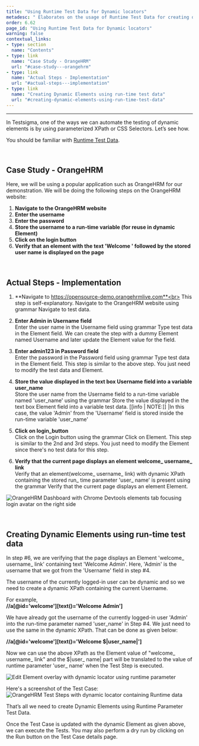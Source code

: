 ```yaml
---
title: "Using Runtime Test Data for Dynamic locators"
metadesc: " Elaborates on the usage of Runtime Test Data for creating dynamic locators."
order: 6.62
page_id: "Using Runtime Test Data for Dynamic locators"
warning: false
contextual_links:
- type: section
  name: "Contents"
- type: link
  name: "Case Study - OrangeHRM"
  url: "#case-study---orangehrm"
- type: link
  name: "Actual Steps - Implementation"
  url: "#actual-steps---implementation"
- type: link
  name: "Creating Dynamic Elements using run-time test data"
  url: "#creating-dynamic-elements-using-run-time-test-data"
---
```


---

In Testsigma, one of the ways we can automate the testing of dynamic elements is by using parameterized XPath or CSS Selectors. Let’s see how.

You should be familiar with [Runtime Test Data](https://testsigma.com/docs/test-data/types/runtime/).

<br>

## **Case Study - OrangeHRM**

Here, we will be using a popular application such as OrangeHRM for our demonstration. We will be doing the following steps on the OrangeHRM website:
1. **Navigate to the OrangeHRM website**<br>
2. **Enter the username**<br>
3. **Enter the password**<br>
4. **Store the username to a run-time variable (for reuse in dynamic Element)**<br>
5. **Click on the login button**<br>
6. **Verify that an element with the text 'Welcome ' followed by the stored user name is displayed on the page**<br>

<br>

## **Actual Steps - Implementation**
1. **Navigate to https://opensource-demo.orangehrmlive.com**<br>
This step is self-explanatory. Navigate to the OrangeHRM website using grammar Navigate to test data.

2. **Enter Admin in Username field**<br>
Enter the user name in the Username field using grammar Type test data in the Element field.
We can create the step with a dummy Element named  Username and later update the Element value for the field. 

3. **Enter admin123 in Password field**<br>
Enter the password in the  Password field using grammar Type test data in the Element field.
This step is similar to the above step. You just need to modify the test data and Element.

4. **Store the value displayed in the text box Username field into a variable user_name**<br>
Store the user name from the  Username field to a run-time variable named 'user_name' using the grammar Store the value displayed in the text box Element field into a variable test data.
   [[info | NOTE:]]
   |In this case, the value 'Admin' from the 'Username' field is stored inside the run-time variable 'user_name'

5. **Click on login_button**<br>
Click on the Login button using the grammar Click on Element. This step is similar to the 2nd and 3rd steps. You just need to modify the Element since there's no test data for this step.

6. **Verify that the current page displays an element welcome_ username_ link**<br>
Verify that an element(welcome_ username_ link) with dynamic XPath containing the stored run_ time parameter 'user_ name' is present using the grammar Verify that the current page displays an element Element.

![OrangeHRM Dashboard with Chrome Devtools elements tab focusing login avatar on the right side](https://docs.testsigma.com/images/with-runtime-test-data/orangehrm-dashboard-page-source-login-avatar.png)

<br>

## **Creating Dynamic Elements using run-time test data**
In step #6, we are verifying that the page displays an Element 'welcome_ username_ link' containing text 'Welcome Admin'. Here, 'Admin' is the username that we got from the 'Username' field in step #4. 

The username of the currently logged-in user can be dynamic and so we need to create a dynamic XPath containing the current Username.

For example,<br>
**//a[@id='welcome'][text()='Welcome Admin']**

We have already got the username of the currently logged-in user 'Admin' into the run-time parameter named 'user_name' in Step #4. We just need to use the same in the dynamic XPath. That can be done as given below:

**//a[@id='welcome'][text()='Welcome $|user_name|']**

Now we can use the above XPath as the Element value of "welcome_ username_ link" and the $|user_ name| part will be translated to the value of runtime parameter 'user_ name' when the Test Step is executed.

![Edit Element overlay with dynamic locator using runtime parameter](https://docs.testsigma.com/images/with-runtime-test-data/dynamic-locator-runtime-parameter.png)


Here's a screenshot of the Test Case:
![OrangeHRM Test Steps with dynamic locator containing Runtime data](https://docs.testsigma.com/images/with-runtime-test-data/dynamic-locator-runtime-parameter-test-steps-example.png)

That’s all we need to create Dynamic Elements using Runtime Parameter Test Data.

Once the Test Case is updated with the dynamic Element as given above, we can execute the Tests. You may also perform a dry run by clicking on the Run button on the Test Case details page.





